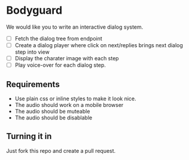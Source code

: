 # Bodyguard

We would like you to write an interactive dialog system.

 - [ ] Fetch the dialog tree from endpoint
 - [ ] Create a dialog player where click on next/replies brings next dialog step into view
 - [ ] Display the charater image with each step
 - [ ] Play voice-over for each dialog step.

## Requirements

 - Use plain css or inline styles to make it look nice.
 - The audio should work on a mobile browser
 - The audio should be muteable
 - The audio should be disablable

## Turning it in

Just fork this repo and create a pull request.
